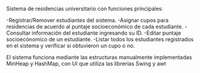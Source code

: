Sistema de residencias universitario con funciones principales: 

-Registrar/Remover estudiantes del sistema.
-Asignar cupos para residencias de acuerdo al puntaje socioeconómico de cada estudiante.
-Consultar información del estudiante ingresando su ID.
-Editar puntaje socioecónomico de un estudiante.
-Listar todos los estudiantes registrados en el sistema y verificar si obtuvieron un cupo o no.

El sistema funciona mediante las estructuras manualmente implementadas MinHeap y HashMap, con UI que utiliza las librerías Swing y awt
